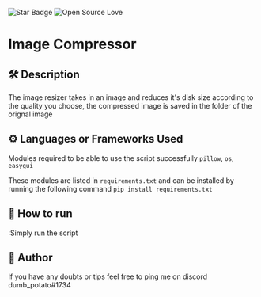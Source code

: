 <!--Please do not remove this part-->
![Star Badge](https://img.shields.io/static/v1?label=%F0%9F%8C%9F&message=If%20Useful&style=style=flat&color=BC4E99)
![Open Source Love](https://badges.frapsoft.com/os/v1/open-source.svg?v=103)

# Image Compressor

## 🛠️ Description
<!--Remove the below lines and add yours -->
The image resizer takes in an image and reduces it's disk size according to the quality you choose, the compressed image is saved in the folder of the orignal image



## ⚙️ Languages or Frameworks Used
<!--Remove the below lines and add yours -->
Modules required to be able to use the script successfully
`pillow`, `os`, `easygui`

These modules are listed in `requirements.txt` and can be installed by running the following command `pip install requirements.txt`

## 🌟 How to run
<!--Remove the below lines and add yours -->
:Simply run the script


## 🤖 Author
<!--Remove the below lines and add yours -->
If you have any doubts or tips feel free to ping me on discord
dumb_potato#1734

